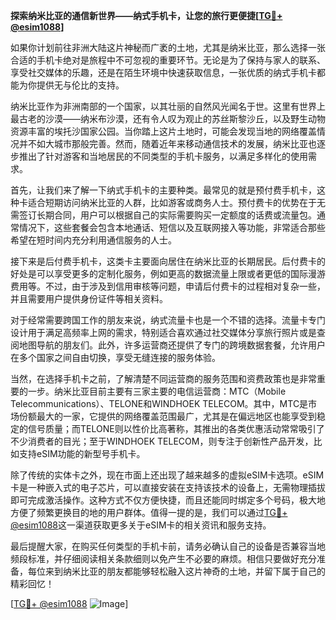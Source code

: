 **探索纳米比亚的通信新世界——纳式手机卡，让您的旅行更便捷[[TG💪+ @esim1088](https://t.me/s/esim1088)]**

如果你计划前往非洲大陆这片神秘而广袤的土地，尤其是纳米比亚，那么选择一张合适的手机卡绝对是旅程中不可忽视的重要环节。无论是为了保持与家人的联系、享受社交媒体的乐趣，还是在陌生环境中快速获取信息，一张优质的纳式手机卡都能为你提供无与伦比的支持。

纳米比亚作为非洲南部的一个国家，以其壮丽的自然风光闻名于世。这里有世界上最古老的沙漠——纳米布沙漠，还有令人叹为观止的苏丝斯黎沙丘，以及野生动物资源丰富的埃托沙国家公园。当你踏上这片土地时，可能会发现当地的网络覆盖情况并不如大城市那般完善。然而，随着近年来移动通信技术的发展，纳米比亚也逐步推出了针对游客和当地居民的不同类型的手机卡服务，以满足多样化的使用需求。

首先，让我们来了解一下纳式手机卡的主要种类。最常见的就是预付费手机卡，这种卡适合短期访问纳米比亚的人群，比如游客或商务人士。预付费卡的优势在于无需签订长期合同，用户可以根据自己的实际需要购买一定额度的话费或流量包。通常情况下，这些套餐会包含本地通话、短信以及互联网接入等功能，非常适合那些希望在短时间内充分利用通信服务的人士。

接下来是后付费手机卡，这类卡主要面向居住在纳米比亚的长期居民。后付费卡的好处是可以享受更多的定制化服务，例如更高的数据流量上限或者更低的国际漫游费用等。不过，由于涉及到信用审核等问题，申请后付费卡的过程相对复杂一些，并且需要用户提供身份证件等相关资料。

对于经常需要跨国工作的朋友来说，纳式流量卡也是一个不错的选择。流量卡专门设计用于满足高频率上网的需求，特别适合喜欢通过社交媒体分享旅行照片或是查阅地图导航的朋友们。此外，许多运营商还提供了专门的跨境数据套餐，允许用户在多个国家之间自由切换，享受无缝连接的服务体验。

当然，在选择手机卡之前，了解清楚不同运营商的服务范围和资费政策也是非常重要的一步。纳米比亚目前主要有三家主要的电信运营商：MTC（Mobile Telecommunications）、TELONE和WINDHOEK TELECOM。其中，MTC是市场份额最大的一家，它提供的网络覆盖范围最广，尤其是在偏远地区也能享受到稳定的信号质量；而TELONE则以性价比高著称，其推出的各类优惠活动常常吸引了不少消费者的目光；至于WINDHOEK TELECOM，则专注于创新性产品开发，比如支持eSIM功能的新型号手机卡。

除了传统的实体卡之外，现在市面上还出现了越来越多的虚拟eSIM卡选项。eSIM卡是一种嵌入式的电子芯片，可以直接安装在支持该技术的设备上，无需物理插拔即可完成激活操作。这种方式不仅方便快捷，而且还能同时绑定多个号码，极大地方便了频繁更换目的地的用户群体。值得一提的是，我们可以通过[TG💪+ @esim1088](https://t.me/s/esim1088)这一渠道获取更多关于eSIM卡的相关资讯和服务支持。

最后提醒大家，在购买任何类型的手机卡前，请务必确认自己的设备是否兼容当地频段标准，并仔细阅读相关条款细则以免产生不必要的麻烦。相信只要做好充分准备，每位来到纳米比亚的朋友都能够轻松融入这片神奇的土地，并留下属于自己的精彩回忆！

[[TG💪+ @esim1088](https://t.me/s/esim1088) ![Image](https://i.postimg.cc/4NQfJmqS/Snipaste-2025-05-13-00-14-12.png)]